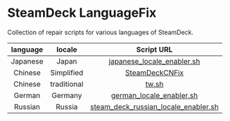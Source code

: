 # SteamDeck LanguageFix
Collection of repair scripts for various languages of SteamDeck.

| language | locale | Script URL |
|  :----:  |  :----:  |  :----:  |
| Japanese | Japan | [japanese_locale_enabler.sh](https://gist.github.com/XargonWan/cc660daf92c224b7241cbf5a2bf12c47) |
| Chinese | Simplified | [SteamDeckCNFix](https://github.com/mengmeet/SteamDeckCNFix) |
| Chinese | traditional | [tw.sh](https://gist.github.com/david082321/42c5007b21ef11e854a9bb8fc271bbc7) |
| German | Germany | [german_locale_enabler.sh](https://gist.github.com/strzlee/8837ddf22aeb05533e7ad00dc4b7b54c) |
| Russian | Russia | [steam_deck_russian_locale_enabler.sh](https://gist.github.com/markevich/b5b0709926b537e58c20a96c71f53a21) |
